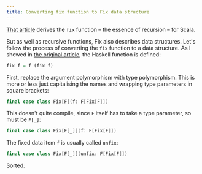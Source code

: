 ```yaml
---
title: Converting fix function to Fix data structure
---
```


[That article](/posts/2019-04-03-fix-haskell-to-scala.html) derives the `fix` function – the essence of recursion – for Scala.

But as well as recursive functions, Fix also describes data structures.
Let's follow the process of converting the `fix` function to a data structure. 
As I showed in [the original article](/posts/2019-04-01-fix-haskell-function.html), the Haskell function is defined:
```haskell
fix f = f (fix f)
``` 

First, replace the argument polymorphism with type polymorphism.
This is more or less just capitalising the names and wrapping type parameters in square brackets:
```scala
final case class Fix[F](f: F[Fix[F]])
```

This doesn't quite compile, since `F` itself has to take a type parameter, so must be `F[_]`:
```scala
final case class Fix[F[_]](f: F[Fix[F]])
```

The fixed data item `f` is usually called `unfix`:
```scala
final case class Fix[F[_]](unfix: F[Fix[F]])
```

Sorted.
